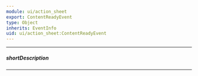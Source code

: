 ```yaml
---
module: ui/action_sheet
export: ContentReadyEvent
type: Object
inherits: EventInfo
uid: ui/action_sheet:ContentReadyEvent
---
```

---
##### shortDescription
<!-- Description goes here -->

---
<!-- Description goes here -->